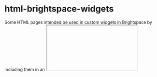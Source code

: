 # html-brightspace-widgets

Some HTML pages intended be used in custom widgets in Brightspace by including them in an <iframe> tag. All files must be deployed to the site in question to not run into cross-origin issues.

The pages are designed to be self-contained with everything in the single HTML page for ease of deployment. This could make code management in the long term more difficult, but at this time each file is pretty basic and it should not be much of a problem and if it becomes a problem it can be addressed at that time.

## Widgets

### d2llabs-carousel.html
This widget reads the titles and descriptions for the topics in a given content module and displays the as a set of panes that are automatically cycled. Uses the `/d2l/api/le/1.25/${orgUnitId}/content/modules/${moduleId}/structure/` API method.

- **Query String Parameters**
  - **ou** - integer value of the org unit where the content exists, use {orgUnitId} for current org unit.
  - **moduleId** - integer value of the parent content module containing the topics to display.

### d2llabs-newsFeed.html
This widget displays a simple feed-style view of announcements for a given org unit. Uses the `/d2l/api/le/1.25/${orgUnitId}/news/?since={$sinceParam}` API method. Looks for images in each announcement and displays the first image in the body to the left side of the announcement title.

- **Query String Parameters**
  - **ou** - integer value of the org unit where the content exists, use {orgUnitId} for current org unit.
  - **limit** - (optional) integer value for the number of announcements to display. Defaults to 5.
  - **sinceDays** - (optional) integer value of days to which to limit announcments. Defaults to 365.
  - **summaryLimit** - (optional) integer number of characters to show of announcement text as a summary. Defaults to 100.
  - **showTags** - (optional) binary flag to determine if tags should be display (set to 0 to disable). Defaults to 1 (tags shown)

### d2llabs-projectList.html
This widget reads the titles and descriptions for the topics in a given content module and displays the as a grid that is 3 columns wide. Uses the `/d2l/api/le/1.25/${orgUnitId}/content/modules/${moduleId}/structure/` API method. Looks for the first image in the topic description and uses that as part of the display for that topic.

- **Query String Parameters**
 -- **ou** - integer value of the org unit where the content exists, use {orgUnitId} for current org unit
 -- **moduleId** - integer value of the parent content module containing the topics to display
